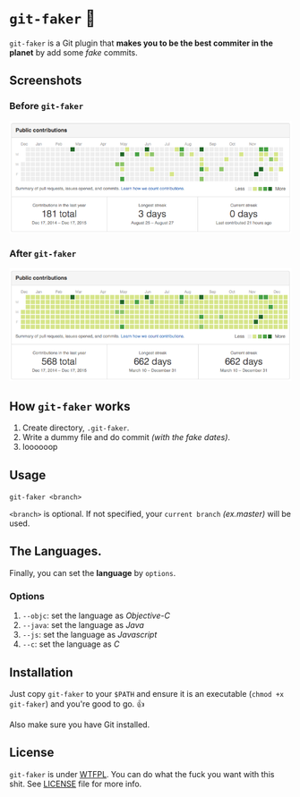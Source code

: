 # `git-faker` :facepunch:

`git-faker` is a Git plugin that **makes you to be the best commiter in the planet** by add some _fake_ commits.

## Screenshots

### Before `git-faker`
![Before screenshot](https://raw.githubusercontent.com/KimDarren/git-faker/master/screenshots/before.png?token=AFIKQZ2t2LpL-I-r-Iy6Km6BKlpm2cDxks5WfNVjwA%3D%3D)

### After `git-faker`
![After screenshot](https://raw.githubusercontent.com/KimDarren/git-faker/master/screenshots/after.png?token=AFIKQRYgdMW5jYxS_fH5fB_B3nHCTbO8ks5WfNVEwA%3D%3D)

## How `git-faker` works

1. Create directory, `.git-faker`.
2. Write a dummy file and do commit _(with the fake dates)_.
3. loooooop

## Usage

`git-faker <branch>`

`<branch>` is optional. If not specified, your `current branch` _(ex.master)_ will be used.

## The Languages.

Finally, you can set the **language** by `options`.

### Options

1. `--objc`: set the language as _Objective-C_
2. `--java`: set the language as _Java_
3. `--js`: set the language as _Javascript_
4. `--c`: set the language as _C_

## Installation

Just copy `git-faker` to your `$PATH` and ensure it is an executable (`chmod +x git-faker`) and you're good to go. 👍

Also make sure you have Git installed.

## License

`git-faker` is under [WTFPL](http://www.wtfpl.net/). You can do what the fuck you want with this shit. See [LICENSE](LICENSE) file for more info.
